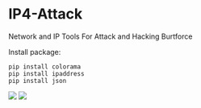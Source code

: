 # IP4-Attack
Network and IP Tools For Attack and Hacking Burtforce

Install package:
```
pip install colorama
pip install ipaddress
pip install json
````

![](https://github.com/TryWarzFiles/IP4-Attack/blob/main/img/screen1.PNG)
![](https://github.com/TryWarzFiles/IP4-Attack/blob/main/img/screen2.PNG)
